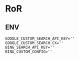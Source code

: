 # RoR 

## ENV
```
GOOGLE_CUSTOM_SEARCH_API_KEY=''
GOOGLE_CUSTOM_SEARCH_CX=''
BING_SEARCH_API_KEY=''
BING_CUSTOM_CONFIG=''
```